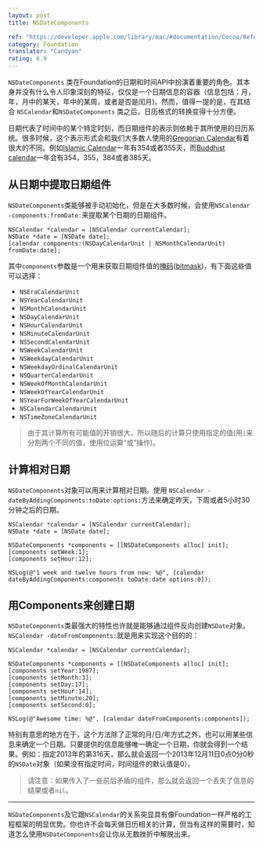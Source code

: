 ```yaml
---
layout: post
title: NSDateComponents

ref: "https://developer.apple.com/library/mac/#documentation/Cocoa/Reference/Foundation/Classes/NSDateComponents_Class/Reference/Reference.html"
category: Foundation
translator: "Candyan"
rating: 6.9
---
```


`NSDateComponents` 类在Foundation的日期和时间API中扮演着重要的角色。其本身并没有什么令人印象深刻的特征，仅仅是一个日期信息的容器（信息包括：月，年，月中的某天，年中的某周，或者是否是闰月)。然而，值得一提的是，在其结合 `NSCalendar`和`NSDateComponents` 类之后，日历格式的转换变得十分方便。

日期代表了时间中的某个特定时刻，而日期组件的表示则依赖于其所使用的日历系统。很多时候，这个表示形式会和我们大多数人使用的[Gregorian Calendar](http://en.wikipedia.org/wiki/Gregorian_calendar)有着很大的不同。例如[Islamic Calendar](http://en.wikipedia.org/wiki/Islamic_calendar)一年有354或者355天，而[Buddhist calendar](http://en.wikipedia.org/wiki/Buddhist_calendar)一年会有354，355，384或者385天。

## 从日期中提取日期组件

`NSDateComponents`类能够被手动初始化，但是在大多数时候，会使用`NSCalendar -components:fromDate:`来提取某个日期的日期组件。

~~~{objective-c}
NSCalendar *calendar = [NSCalendar currentCalendar];
NSDate *date = [NSDate date];
[calendar components:(NSDayCalendarUnit | NSMonthCalendarUnit) fromDate:date];
~~~

其中`components`参数是一个用来获取日期组件值的[掩码](http://zh.wikipedia.org/zh-cn/%E6%8E%A9%E7%A0%81)([bitmask](http://en.wikipedia.org/wiki/Bitmask))，有下面这些值可以选择：

- `NSEraCalendarUnit`
- `NSYearCalendarUnit`
- `NSMonthCalendarUnit`
- `NSDayCalendarUnit`
- `NSHourCalendarUnit`
- `NSMinuteCalendarUnit`
- `NSSecondCalendarUnit`
- `NSWeekCalendarUnit`
- `NSWeekdayCalendarUnit`
- `NSWeekdayOrdinalCalendarUnit`
- `NSQuarterCalendarUnit`
- `NSWeekOfMonthCalendarUnit`
- `NSWeekOfYearCalendarUnit`
- `NSYearForWeekOfYearCalendarUnit`
- `NSCalendarCalendarUnit`
- `NSTimeZoneCalendarUnit`

> 由于其计算所有可能值的开销很大，所以随后的计算只使用指定的值(用`|`来分割两个不同的值，使用位运算“或”操作)。

## 计算相对日期

`NSDateComponents`对象可以用来计算相对日期。使用 `NSCalendar -dateByAddingComponents:toDate:options:`方法来确定昨天，下周或者5小时30分钟之后的日期。

~~~{objective-c}
NSCalendar *calendar = [NSCalendar currentCalendar];
NSDate *date = [NSDate date];

NSDateComponents *components = [[NSDateComponents alloc] init];
[components setWeek:1];
[components setHour:12];

NSLog(@"1 week and twelve hours from now: %@", [calendar dateByAddingComponents:components toDate:date options:0]);
~~~

## 用Components来创建日期

`NSDateComponents`类最强大的特性也许就是能够通过组件反向创建`NSDate`对象。`NSCalendar -dateFromComponents:`就是用来实现这个目的的：

~~~{objective-c}
NSCalendar *calendar = [NSCalendar currentCalendar];

NSDateComponents *components = [[NSDateComponents alloc] init];
[components setYear:1987];
[components setMonth:3];
[components setDay:17];
[components setHour:14];
[components setMinute:20];
[components setSecond:0];

NSLog(@"Awesome time: %@", [calendar dateFromComponents:components]);
~~~

特别有意思的地方在于，这个方法除了正常的月/日/年方式之外，也可以用某些信息来确定一个日期。只要提供的信息能够唯一确定一个日期，你就会得到一个结果。例如：指定2013年的第316天，那么就会返回一个2013年12月11日0点0分0秒的`NSDate`对象（如果没有指定时间，时间组件的默认值是0）。

> 请注意：如果传入了一些前后矛盾的组件，那么就会返回一个丢失了信息的结果或者`nil`。

* * *

`NSDateComponents`及它跟`NSCalendar`的关系突显具有像Foundation一样严格的工程框架的明显优势。你也许不会每天做日历相关的计算，但当有这样的需要时，知道怎么使用`NSDateComponents`会让你从无数挫折中解脱出来。
